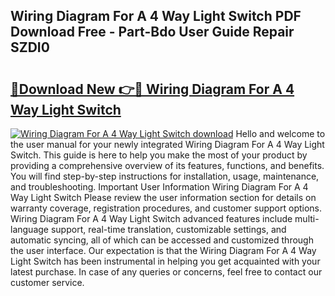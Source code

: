 ## Wiring Diagram For A 4 Way Light Switch PDF Download Free - Part-Bdo User Guide Repair SZDI0

# <h2><a href="http://dfl12k.blite.top/?on=Wiring+Diagram+For+A+4+Way+Light+Switch">🔗Download New 👉🔴 Wiring Diagram For A 4 Way Light Switch</a></h2>

[![Wiring Diagram For A 4 Way Light Switch download](https://i.imgur.com/lujVjoI.png)](http://dfl12k.blite.top/?on=Wiring+Diagram+For+A+4+Way+Light+Switch)
Hello and welcome to the user manual for your newly integrated Wiring Diagram For A 4 Way Light Switch. This guide is here to help you make the most of your product by providing a comprehensive overview of its features, functions, and benefits. You will find step-by-step instructions for installation, usage, maintenance, and troubleshooting. Important User Information Wiring Diagram For A 4 Way Light Switch Please review the user information section for details on warranty coverage, registration procedures, and customer support options. Wiring Diagram For A 4 Way Light Switch advanced features include multi-language support, real-time translation, customizable settings, and automatic syncing, all of which can be accessed and customized through the user interface. Our expectation is that the Wiring Diagram For A 4 Way Light Switch has been instrumental in helping you get acquainted with your latest purchase. In case of any queries or concerns, feel free to contact our customer service.
